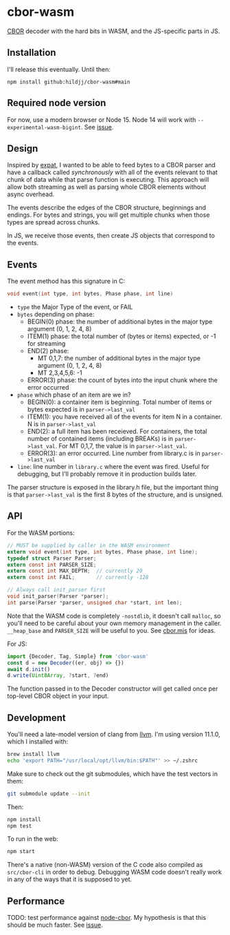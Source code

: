 # cbor-wasm

[CBOR](https://cbor.io/) decoder with the hard bits in WASM, and the JS-specific parts in JS.

## Installation

I'll release this eventually.  Until then:

`npm install github:hildjj/cbor-wasm#main`

## Required node version

For now, use a modern browser or Node 15.  Node 14 will work with
`--experimental-wasm-bigint`.  See
[issue](https://github.com/hildjj/cbor-wasm/issues/2).

## Design

Inspired by [expat](https://libexpat.github.io/), I wanted to be able to feed
bytes to a CBOR parser and have a callback called *synchronously* with all of
the events relevant to that chunk of data while that parse function is
executing.  This approach will allow both streaming as well as parsing whole
CBOR elements without async overhead.

The events describe the edges of the CBOR structure, beginnings and endings.
For bytes and strings, you will get multiple chunks when those types are
spread across chunks.

In JS, we receive those events, then create JS objects that correspond to the events.

## Events

The event method has this signature in C:

```C
void event(int type, int bytes, Phase phase, int line)
```

- `type` the Major Type of the event, or FAIL
- `bytes` depending on phase:
  - BEGIN(0) phase: the number of additional bytes in the major type argument (0, 1, 2, 4, 8)
  - ITEM(1) phase: the total number of (bytes or items) expected, or -1 for streaming
  - END(2) phase:
    - MT 0,1,7: the number of additional bytes in the major type argument (0, 1, 2, 4, 8)
    - MT 2,3,4,5,6: -1
  - ERROR(3) phase: the count of bytes into the input chunk where the error occurred
- `phase` which phase of an item are we in?
  - BEGIN(0): a container item is beginning.  Total number of items or bytes expected is in `parser->last_val`
  - ITEM(1): you have received all of the events for item N in a container.  N is in `parser->last_val`
  - END(2): a full item has been receieved.  For containers, the total number of contained items (including BREAKs) is in `parser->last_val`.  For MT 0,1,7, the value is in `parser->last_val`.
  - ERROR(3): an error occurred.  Line number from library.c is in `parser->last_val`
- `line`: line number in `library.c` where the event was fired.  Useful for
  debugging, but I'll probably remove it in production builds later.

The parser structure is exposed in the library.h file, but the important thing
is that `parser->last_val` is the first 8 bytes of the structure, and is
unsigned.

## API

For the WASM portions:

```C
// MUST be supplied by caller in the WASM environment
extern void event(int type, int bytes, Phase phase, int line);
typedef struct Parser Parser;
extern const int PARSER_SIZE;
extern const int MAX_DEPTH;  // currently 20
extern const int FAIL;       // currently -128

// Always call init_parser first
void init_parser(Parser *parser);
int parse(Parser *parser, unsigned char *start, int len);
```

Note that the WASM code is completely `-nostdlib`, it doesn't call `malloc`,
so you'll need to be careful about your own memory management in the caller.
`__heap_base` and `PARSER_SIZE` will be useful to you.  See
[cbor.mjs](https://github.com/hildjj/cbor-wasm/blob/c0f702f0c02d0f695ac5a7406023a786b91c0c39/lib/cbor.mjs#L137)
for ideas.

For JS:
```js
import {Decoder, Tag, Simple} from 'cbor-wasm'
const d = new Decoder((er, obj) => {})
await d.init()
d.write(Uint8Array, ?start, ?end)
```

The function passed in to the Decoder constructor will get called once per
top-level CBOR object in your input.

## Development

You'll need a late-model version of clang from [llvm](https://llvm.org/).  I'm using version 11.1.0, which I installed with:

```sh
brew install llvm
echo 'export PATH="/usr/local/opt/llvm/bin:$PATH"' >> ~/.zshrc
```

Make sure to check out the git submodules, which have the test vectors in them:

```sh
git submodule update --init
```

Then:

```sh
npm install
npm test
```

To run in the web:

```sh
npm start
```

There's a native (non-WASM) version of the C code also compiled as `src/cbor-cli` in order to debug.  Debugging WASM code doesn't really work in any of the ways that it is supposed to yet.

## Performance

TODO: test performance against
[node-cbor](https://github.com/hildjj/node-cbor/).  My hypothesis is that this
should be much faster.  See [issue](https://github.com/hildjj/cbor-wasm/issues/2).

